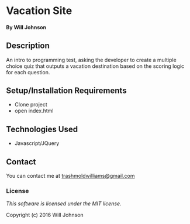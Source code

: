 # Vacation Site

#### By Will Johnson

## Description

An intro to programming test, asking the developer to create a multiple choice quiz that outputs a vacation destination based on the scoring logic for each question.

## Setup/Installation Requirements

* Clone project
* open index.html

## Technologies Used

* Javascript/JQuery

## Contact
You can contact me at trashmoldwilliams@gmail.com

### License

*This software is licensed under the MIT license.*

Copyright (c) 2016 Will Johnson
